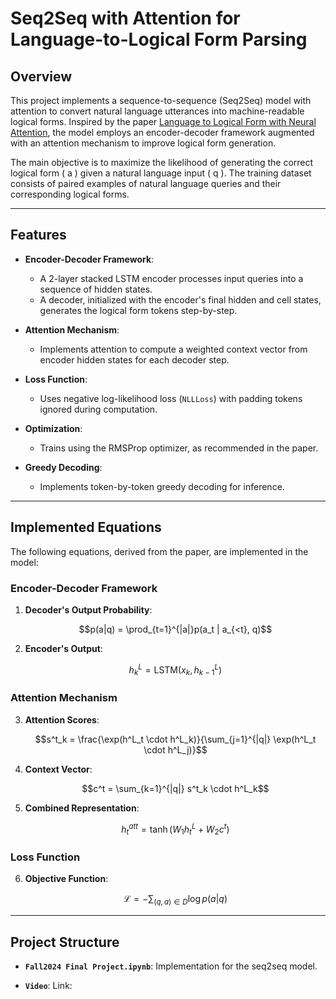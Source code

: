 # **Seq2Seq with Attention for Language-to-Logical Form Parsing**

## **Overview**
This project implements a sequence-to-sequence (Seq2Seq) model with attention to convert natural language utterances into machine-readable logical forms. Inspired by the paper [Language to Logical Form with Neural Attention](https://aclanthology.org/P16-1004.pdf), the model employs an encoder-decoder framework augmented with an attention mechanism to improve logical form generation.

The main objective is to maximize the likelihood of generating the correct logical form \( a \) given a natural language input \( q \). The training dataset consists of paired examples of natural language queries and their corresponding logical forms.

---

## **Features**
- **Encoder-Decoder Framework**:
  - A 2-layer stacked LSTM encoder processes input queries into a sequence of hidden states.
  - A decoder, initialized with the encoder's final hidden and cell states, generates the logical form tokens step-by-step.
  
- **Attention Mechanism**:
  - Implements attention to compute a weighted context vector from encoder hidden states for each decoder step.

- **Loss Function**:
  - Uses negative log-likelihood loss (`NLLLoss`) with padding tokens ignored during computation.

- **Optimization**:
  - Trains using the RMSProp optimizer, as recommended in the paper.

- **Greedy Decoding**:
  - Implements token-by-token greedy decoding for inference.

---

## **Implemented Equations**
The following equations, derived from the paper, are implemented in the model:

### Encoder-Decoder Framework
1. **Decoder's Output Probability**:
   ```math
   p(a|q) = \prod_{t=1}^{|a|}p(a_t | a_{<t}, q)
   ```

3. **Encoder's Output**:
   ```math
   h^L_k = \text{LSTM}(x_k, h^L_{k-1})
   ```

### Attention Mechanism
3. **Attention Scores**:
   ```math
   s^t_k = \frac{\exp(h^L_t \cdot h^L_k)}{\sum_{j=1}^{|q|} \exp(h^L_t \cdot h^L_j)}
   ```

4. **Context Vector**:
   ```math
   c^t = \sum_{k=1}^{|q|} s^t_k \cdot h^L_k
   ```

5. **Combined Representation**:
   ```math
   h^{att}_t = \tanh(W_1 h^L_t + W_2 c^t)
   ```

### Loss Function
6. **Objective Function**:
   ```math
   \mathcal{L} = -\sum_{(q,a) \in D} \log p(a|q)
   ```

---

## **Project Structure**
- **`Fall2024 Final Project.ipynb`**:
  Implementation for the seq2seq model.

- **`Video`**:
  Link: 
  

  
